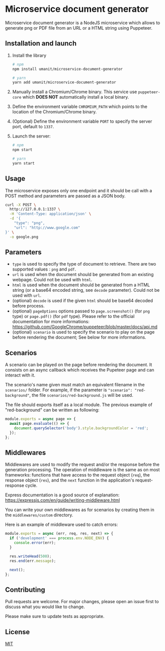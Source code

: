 # Microservice document generator

Microservice document generator is a NodeJS microservice which allows to generate png or PDF file from an URL or a
HTML string using Puppeteer.

## Installation and launch

1. Install the library

    ```bash
    # npm
    npm install umanit/microservice-document-generator

    # yarn
    yarn add umanit/microservice-document-generator
    ```

1. Manually install a Chromium/Chrome binary. This service use `puppeteer-core` which **DOES NOT** automatically
install a local binary.

1. Define the environment variable `CHROMIUM_PATH` which points to the location of the Chromium/Chrome binary.

1. (Optional) Define the environment variable `PORT` to specify the server port, default to `1337`.

1. Launch the server:

    ```bash
    # npm
    npm start

    # yarn
    yarn start
    ```

## Usage

The microservice exposes only one endpoint and it should be call with a POST method and parameters are passed as a
JSON body.

```bash
curl -X POST \
  http://127.0.0.1:1337 \
  -H 'Content-Type: application/json' \
  -d '{
    "type": "png",
    "url": "http://www.google.com"
}' \
  -o google.png
```

## Parameters

* `type` is used to specify the type of document to retrieve. There are two supported values : `png` and `pdf`.
* `url` is used when the document should be generated from an existing webpage. Could not be used with `html`.
* `html` is used when the document should be generated from a HTML string (or a base64 encoded string, see `decode`
parameter). Could not be used with `url`.
* (optional) `decode` is used if the given `html` should be base64 decoded before process.
* (optional) `pageOptions` options passed to `page.screenshot()` (for `png` type) or `page.pdf()` (for `pdf` type).
Please refer to the official documentation for more informations: https://github.com/GoogleChrome/puppeteer/blob/master/docs/api.md
* (optional) `scenario` is used to specify the scenario to play on the page before rendering the document; See below
for more informations.

## Scenarios

A scenario can be played on the page before rendering the document. It consists on an async callback which receives the
Pupeteer page and can interact with it.

The scenario's name given must match an equivalent filename in the `scenarios/` folder. For example, if the parameter
is `"scenario": "red-background"`, the file `scenarios/red-background.js` will be used.

The file should exports itself as a local module. The previous example of "red-background" can be written as following:

```js
module.exports = async page => {
  await page.evaluate(() => {
    document.querySelector('body').style.backgroundColor = 'red';
  });
};
```

## Middlewares

Middlewares are used to modify the request and/or the response before the generation processing. The operation of
middleware is the same as on most frameworks: functions that have access to the request object (`req`), the response
object (`res`), and the `next` function in the application's request-response cycle.

Express documentation is a good source of explanation: https://expressjs.com/en/guide/writing-middleware.html

You can write your own middlewares as for scenarios by creating them in the `middlewares/custom` directory.

Here is an example of middleware used to catch errors:

```js
module.exports = async (err, req, res, next) => {
  if ('development' === process.env.NODE_ENV) {
    console.error(err);
  }

  res.writeHead(500);
  res.end(err.message);

  next();
};
```

## Contributing

Pull requests are welcome. For major changes, please open an issue first to discuss what you would like to change.

Please make sure to update tests as appropriate.

## License
[MIT](https://choosealicense.com/licenses/mit/)
